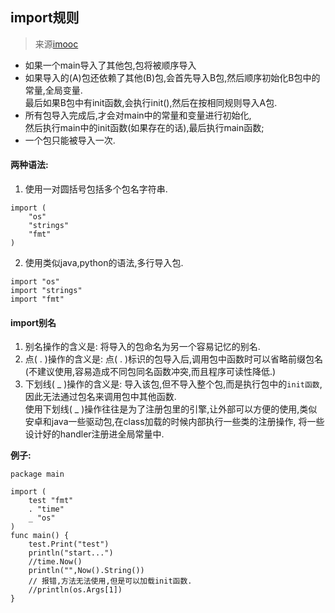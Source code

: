 ## import规则
> 来源[imooc](https://www.imooc.com/video/16850)

* 如果一个main导入了其他包,包将被顺序导入
* 如果导入的(A)包还依赖了其他(B)包,会首先导入B包,然后顺序初始化B包中的常量,全局变量.  
  最后如果B包中有init函数,会执行init(),然后在按相同规则导入A包.
* 所有包导入完成后,才会对main中的常量和变量进行初始化,  
  然后执行main中的init函数(如果存在的话),最后执行main函数;
* 一个包只能被导入一次.

#### 两种语法:

1. 使用一对圆括号包括多个包名字符串.
```
import (
	"os"
	"strings"
	"fmt"
)
```

2. 使用类似java,python的语法,多行导入包.
```
import "os"
import "strings"
import "fmt"
```

#### import别名

1. 别名操作的含义是: 将导入的包命名为另一个容易记忆的别名.
2. 点( . )操作的含义是: 点( . )标识的包导入后,调用包中函数时可以省略前缀包名(不建议使用,容易造成不同包同名函数冲突,而且程序可读性降低.)
3. 下划线( _ )操作的含义是: 导入该包,但不导入整个包,而是执行包中的`init函数`,因此无法通过包名来调用包中其他函数.  
    使用下划线( _ )操作往往是为了注册包里的引擎,让外部可以方便的使用,类似安卓和java一些驱动包,在class加载的时候内部执行一些类的注册操作,
    将一些设计好的handler注册进全局常量中.  
    
**例子:**
```
package main

import (
	test "fmt"
	. "time"
	_ "os"
)
func main() {
	test.Print("test")
	println("start...")
	//time.Now()
	println("",Now().String())
	// 报错,方法无法使用,但是可以加载init函数.
	//println(os.Args[1])
}
```